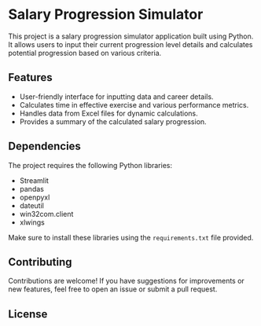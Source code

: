 # Salary Progression Simulator

This project is a salary progression simulator application built using Python. It allows users to input their current progression level details and calculates potential progression based on various criteria.

## Features

- User-friendly interface for inputting data and career details.
- Calculates time in effective exercise and various performance metrics.
- Handles data from Excel files for dynamic calculations.
- Provides a summary of the calculated salary progression.

## Dependencies

The project requires the following Python libraries:

- Streamlit
- pandas
- openpyxl
- dateutil
- win32com.client
- xlwings

Make sure to install these libraries using the `requirements.txt` file provided.

## Contributing

Contributions are welcome! If you have suggestions for improvements or new features, feel free to open an issue or submit a pull request.

## License
